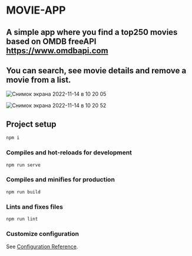 # MOVIE-APP
## A simple app where you find a top250 movies based on OMDB freeAPI https://www.omdbapi.com
## You can search, see movie details and remove a movie from a list. 

![Снимок экрана 2022-11-14 в 10 20 05](https://user-images.githubusercontent.com/19332522/201624599-f3b57d86-cf54-4ab4-8521-fe795bbd0208.png)

![Снимок экрана 2022-11-14 в 10 20 52](https://user-images.githubusercontent.com/19332522/201624626-5147239c-551c-4ce4-b11b-e067c7ac1fac.png)

## Project setup
```
npm i
```

### Compiles and hot-reloads for development
```
npm run serve
```

### Compiles and minifies for production
```
npm run build
```

### Lints and fixes files
```
npm run lint
```

### Customize configuration
See [Configuration Reference](https://cli.vuejs.org/config/).
